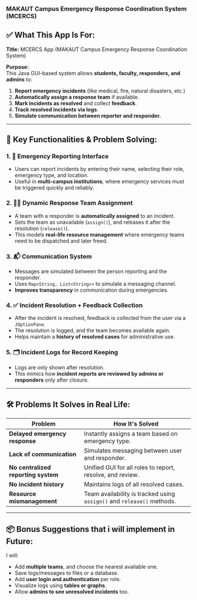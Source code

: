 ### MAKAUT Campus Emergency Response Coordination System (MCERCS)

## ✅ What This App Is For:

**Title:** MCERCS App (MAKAUT Campus Emergency Response Coordination System)

**Purpose:**  
This Java GUI-based system allows **students, faculty, responders, and admins** to:

1. **Report emergency incidents** (like medical, fire, natural disasters, etc.)
2. **Automatically assign a response team** if available.
3. **Mark incidents as resolved** and collect **feedback**.
4. **Track resolved incidents via logs**.
5. **Simulate communication between reporter and responder.**

---

## 🧠 Key Functionalities & Problem Solving:

### 1. 📝 **Emergency Reporting Interface**
- Users can report incidents by entering their name, selecting their role, emergency type, and location.
- Useful in **multi-campus institutions**, where emergency services must be triggered quickly and reliably.

### 2. 🧑‍🚒 **Dynamic Response Team Assignment**
- A team with a responder is **automatically assigned** to an incident.
- Sets the team as unavailable (`assign()`), and releases it after the resolution (`release()`).
- This models **real-life resource management** where emergency teams need to be dispatched and later freed.

### 3. 📬 **Communication System**
- Messages are simulated between the person reporting and the responder.
- Uses `Map<String, List<String>>` to simulate a messaging channel.
- **Improves transparency** in communication during emergencies.

### 4. ✅ **Incident Resolution + Feedback Collection**
- After the incident is resolved, feedback is collected from the user via a `JOptionPane`.
- The resolution is logged, and the team becomes available again.
- Helps maintain a **history of resolved cases** for administrative use.

### 5. 🗂️ **Incident Logs for Record Keeping**
- Logs are only shown after resolution.
- This mimics how **incident reports are reviewed by admins or responders** only after closure.

---

## 🛠️ Problems It Solves in Real Life:

| Problem | How It's Solved |
|--------|------------------|
| **Delayed emergency response** | Instantly assigns a team based on emergency type. |
| **Lack of communication** | Simulates messaging between user and responder. |
| **No centralized reporting system** | Unified GUI for all roles to report, resolve, and review. |
| **No incident history** | Maintains logs of all resolved cases. |
| **Resource mismanagement** | Team availability is tracked using `assign()` and `release()` methods. |

---

## 📦 Bonus Suggestions that i will implement in Future:

I will:

- Add **multiple teams**, and choose the nearest available one.
- Save logs/messages to files or a database.
- Add **user login and authentication** per role.
- Visualize logs using **tables or graphs**.
- Allow **admins to see unresolved incidents** too.
